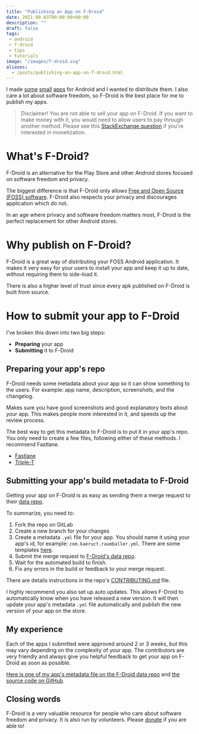 ```yaml
---
title: "Publishing an App on F-Droid"
date: 2021-08-03T00:00:00+00:00
description: ""
draft: false
tags:
 - android
 - f-droid
 - tips
 - tutorials
image: "/images/f-droid.svg"
aliases:
  - /posts/publishing-an-app-on-f-droid.html
---
```



I made [some](https://f-droid.org/packages/com.kaeruct.raumballer/) [small](https://f-droid.org/packages/com.kaeruct.gotosleep/) [apps](https://f-droid.org/packages/com.kaeruct.glxy/) for Android and I wanted to distribute them. I also care a lot about software freedom, so F-Droid is the best place for me to publish my apps.

> Disclaimer!
> You are not able to sell your app on F-Droid. If you want to make money with it, you would need to allow users to pay through another method. Please see this [StackExchange question](https://opensource.stackexchange.com/questions/88/how-can-free-and-open-source-projects-be-monetized) if you're interested in monetization.

# What's F-Droid?

F-Droid is an alternative for the Play Store and other Android stores focused on software freedom and privacy.

The biggest difference is that F-Droid only allows [Free and Open Source (FOSS) software](https://www.gnu.org/philosophy/free-sw.en.html). F-Droid also respects your privacy and discourages application which do not.

In an age where privacy and software freedom matters most, F-Droid is the perfect replacement for other Android stores.

# Why publish on F-Droid?

F-Droid is a great way of distributing your FOSS Android application. It makes it very easy for your users to install your app and keep it up to date, without requiring them to side-load it.

There is also a higher level of trust since every apk published on F-Droid is built from source.

# How to submit your app to F-Droid

I've broken this down into two big steps:

- **Preparing** your app
- **Submitting** it to F-Droid

## Preparing your app's repo

F-Droid needs some metadata about your app so it can show something to the users. For example: app name, description, screenshots, and the changelog.

Makes sure you have good screenshots and good explanatory texts about your app. This makes people more interested in it, and speeds up the review process.

The best way to get this metadata to F-Droid is to put it in your app's repo. You only need to create a few files, following either of these methods. I recommend Fastlane.

- [Fastlane](https://gitlab.com/-/snippets/1895688)
- [Triple-T](https://gitlab.com/-/snippets/1901490)

## Submitting your app's build metadata to F-Droid

Getting your app on F-Droid is as easy as sending them a merge request to their [data repo](https://gitlab.com/fdroid/fdroiddata).

To summarize, you need to:

1. Fork the repo on GitLab
2. Create a new branch for your changes
3. Create a metadata `.yml` file for your app. You should name it using your app's id, for example: `com.kaeruct.raumballer.yml`. There are some templates [here](https://gitlab.com/fdroid/wiki/-/wikis/Metadata/YAML-Metadata).
4. Submit the merge request to [F-Droid's data repo](https://gitlab.com/fdroid/fdroiddata).
5. Wait for the automated build to finish.
6. Fix any errors in the build or feedback to your merge request.

There are details instructions in the repo's [CONTRIBUTING.md](https://gitlab.com/fdroid/fdroiddata/-/blob/master/CONTRIBUTING.md) file.

I highly recommend you also set up auto updates. This allows F-Droid to automatically know when you have released a new version. It will then update your app's metadata `.yml` file automatically and publish the new version of your app on the store.

## My experience

Each of the apps I submitted were approved around 2 or 3 weeks, but this may vary depending on the complexity of your app. The contributors are very friendly and always give you helpful feedback to get your app on F-Droid as soon as possible.

[Here is one of my app's metadata file on the F-Droid data repo](https://gitlab.com/fdroid/fdroiddata/-/blob/master/metadata/com.kaeruct.raumballer.yml) and [the source code on GitHub](https://github.com/KaeruCT/RaumBaller).

## Closing words

F-Droid is a very valuable resource for people who care about software freedom and privacy. It is also run by volunteers. Please [donate](https://f-droid.org/en/donate/) if you are able to!